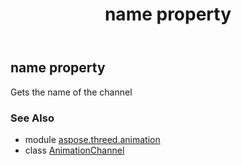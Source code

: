 ﻿---
title: name property
second_title: Aspose.3D for Python via .NET API References
description: 
type: docs
weight: 60
url: /python-net/aspose.threed.animation/animationchannel/name/
is_root: false
---

## name property


Gets the name of the channel

### See Also
* module [aspose.threed.animation](../../)
* class [AnimationChannel](/3d/python-net/aspose.threed.animation/animationchannel)
